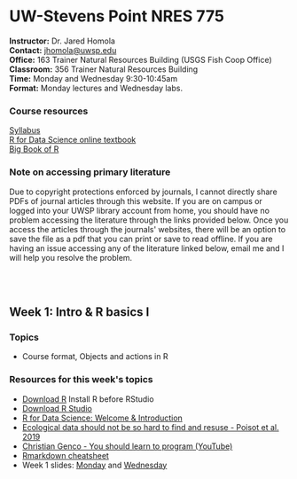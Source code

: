 # UW-Stevens Point NRES 775

**Instructor:** Dr. Jared Homola  
**Contact:** jhomola@uwsp.edu  
**Office:** 163 Trainer Natural Resources Building (USGS Fish Coop Office)  
**Classroom:** 356 Trainer Natural Resources Building  
**Time:** Monday and Wednesday 9:30-10:45am  
**Format:** Monday lectures and Wednesday labs.  

### Course resources
[Syllabus](R_programming_for_nat_res_syllabus_2024.pdf)  
[R for Data Science online textbook](https://r4ds.hadley.nz/)  
[Big Book of R](https://www.bigbookofr.com/)  

### Note on accessing primary literature
Due to copyright protections enforced by journals, I cannot directly share PDFs of journal articles through this website. If you are on campus or logged into your UWSP library account from home, you should have no problem accessing the literature through the links provided below. Once you access the articles through the journals' websites, there will be an option to save the file as a pdf that you can print or save to read offline. If you are having an issue accessing any of the literature linked below, email me and I will help you resolve the problem.  

<br><br>

## Week 1: Intro & R basics I
### Topics
- Course format, Objects and actions in R  

### Resources for this week's topics
- [Download R](https://repo.miserver.it.umich.edu/cran/) Install R before RStudio  
- [Download R Studio](https://rstudio.com/products/rstudio/download/#download)  
- [R for Data Science: Welcome & Introduction](https://r4ds.hadley.nz/)  
- [Ecological data should not be so hard to find and resuse - Poisot et al. 2019](https://www.sciencedirect.com/science/article/pii/S0169534719301107)
- [Christian Genco - You should learn to program (YouTube)](https://www.youtube.com/watch?v=xfBWk4nw440)  
- [Rmarkdown cheatsheet](https://raw.githubusercontent.com/rstudio/cheatsheets/main/rmarkdown.pdf)  
- Week 1 slides: [Monday](TBD) and [Wednesday](TBD)   

